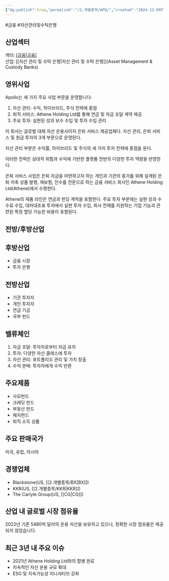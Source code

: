 ```yaml
---
{"dg-publish":true,"permalink":"/2.개별종목/APO/","created":"2024-12-09T14:17:39.644+09:00","updated":"2025-06-03T20:05:57.723+09:00"}
---
```


#금융 #자산관리및수탁은행

## 산업섹터

섹터: [[금융\|금융]](Financials)  
산업: [[자산 관리 및 수탁 은행\|자산 관리 및 수탁 은행]](Asset Management & Custody Banks)

## 영위사업

Apollo는 세 가지 주요 사업 부문을 운영합니다:

1. 자산 관리: 수익, 하이브리드, 주식 전략에 중점
2. 퇴직 서비스: Athene Holding Ltd를 통해 연금 및 자금 조달 계약 제공
3. 주요 투자: 실현된 성과 보수 수입 및 투자 수입 관리

이 회사는 글로벌 대체 자산 운용사이자 은퇴 서비스 제공업체다. 자산 관리, 은퇴 서비스 및 원금 투자의 3개 부문으로 운영된다.  

자산 관리 부문은 수익률, 하이브리드 및 주식의 세 가지 투자 전략에 중점을 둔다.  
  
이러한 전략은 상대적 위험과 수익에 기반한 플랫폼 전반의 다양한 투자 역량을 반영한다.  

은퇴 서비스 사업은 은퇴 자금을 마련하고자 하는 개인과 기관의 증가를 위해 설계된 은퇴 저축 상품 발행, 재보험, 인수를 전문으로 하는 금융 서비스 회사인 Athene Holding Ltd(Athene)에서 수행한다.  
  
Athene의 제품 라인은 연금과 펀딩 계약을 포함한다. 주요 투자 부문에는 실현 성과 수수료 수입, 대차대조표 투자에서 실현 투자 수입, 회사 전체를 지원하는 기업 기능과 관련된 특정 할당 가능한 비용이 포함된다.

## 전방/후방산업

## 후방산업

- 금융 시장
- 투자 은행

## 전방산업

- 기관 투자자
- 개인 투자자
- 연금 기금
- 국부 펀드

## 밸류체인

1. 자금 조달: 투자자로부터 자금 유치
2. 투자: 다양한 자산 클래스에 투자
3. 자산 관리: 포트폴리오 관리 및 가치 창출
4. 수익 분배: 투자자에게 수익 반환

## 주요제품

- 사모펀드
- 크레딧 펀드
- 부동산 펀드
- 헤지펀드
- 퇴직 소득 상품

## 주요 판매국가

미국, 유럽, 아시아

## 경쟁업체

- Blackstone(US, [[2.개별종목/BX\|BX]])
- KKR(US, [[2.개별종목/KKR\|KKR]])
- The Carlyle Group(US, [[CG\|CG]])

## 산업 내 글로벌 시장 점유율

2022년 기준 5480억 달러의 운용 자산을 보유하고 있으나, 정확한 시장 점유율은 제공되지 않았습니다.

## 최근 3년 내 주요 이슈

- 2021년 Athene Holding Ltd와의 합병 완료
- 지속적인 자산 운용 규모 확대
- ESG 및 지속가능성 이니셔티브 강화
